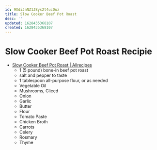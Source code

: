 ```yaml
---
id: 9XdiJnNZ1J8ys2t4ucDuz
title: Slow Cooker Beef Pot Roast
desc: ''
updated: 1628435368107
created: 1628435368107
---
```


# Slow Cooker Beef Pot Roast Recipie
*   [Slow Cooker Beef Pot Roast | Allrecipes](https://www.allrecipes.com/recipe/220125/slow-cooker-beef-pot-roast/?internalSource=hub%20recipe&referringContentType=Search)
    *   1 (5 pound) bone-in beef pot roast
    *   salt and pepper to taste
    *   1 tablespoon all-purpose flour, or as needed
    *   Vegetable Oil
    *   Mushrooms, Cliced
    *   Onion
    *   Garlic
    *   Butter
    *   Flour
    *   Tomato Paste
    *   Chicken Broth
    *   Carrots
    *   Celery
    *   Rosmary
    *   Thyme
